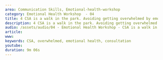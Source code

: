 ```yaml
---
area: Communication Skills, Emotional-health-workshop
category: Emotional Health Workshop  - 04
title: 4 CSA is a walk in the park. Avoiding getting overwhelmed by emotional health consultations.
description: 4 CSA is a walk in the park. Avoiding getting overwhelmed by emotional health consultations. Dave Tomson
audio: /assets/audio/04 - Emotional Health Workshop - CSA is a walk in the park - MQ.mp3
article: 
www: 
keywords: CSA, overwhelmed, emotional health, consultation
youtube: 
duration: 9m 06s
--- 
```


